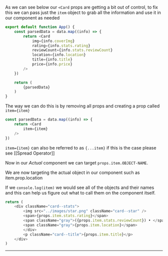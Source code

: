 As we can see below our `<Card` props are getting a bit out of control, to fix this we can pass just the `item` object to grab all the information and use it in our component as needed

```javascript
export default function App() {
	const parsedData = data.map((info) => {
		return <Card
			img={info.coverImg}
			rating={info.stats.rating}
			reviewCount={info.stats.reviewCount}
			location={info.location}
			title={info.title}
			price={info.price}
		/>
	})

	return (
		{parsedData}
	)
}

```

The way we can do this is by removing all props and creating a prop called `item={item}`

```javascript 
const parsedData = data.map((info) => {
	return <Card
		item={item}
	/>
})
```

`item={item}` can also be referred to as `{...item}` if this is the case please see [[Spread Operator]]

Now in our *Actual* component we can target `props.item.OBJECT-NAME`.

We are now targeting the actual object in our component such as item.prop.location

If we `console.log(item)` we would see all of the objects and their names and this can help us figure out what to call them on the component itself.

```javascript
return (
	<div className="card--stats">
		<img src="../images/star.png" className="card--star" />
		<span>{props.item.stats.rating}</span>
		<span className="gray">({props.item.stats.reviewCount}) • </span>
		<span className="gray">{props.item.location}</span>
		</div>
		<p className="card--title">{props.item.title}</p>
	</div>
)
```

-------------------------------------------------------------------------------


